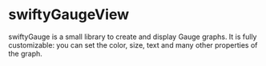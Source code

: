 # swiftyGaugeView
swiftyGauge is a small library to create and display Gauge graphs. It is fully customizable: you can set the color, size, text and many other properties of the graph.
